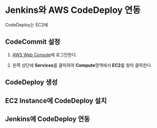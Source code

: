 # Jenkins와 AWS CodeDeploy 연동
CodeDeploy는 EC2에 

## CodeCommit 설정
1. [AWS Web Console](https://signin.aws.amazon.com/console)에 로그인한다.

2. 왼쪽 상단에 **Services**를 클릭하여 **Compute**영역에서 **EC2**를 찾아 클릭한다.

## CodeDeploy 생성

## EC2 Instance에 CodeDeploy 설치

## Jenkins에 CodeDeploy 연동
